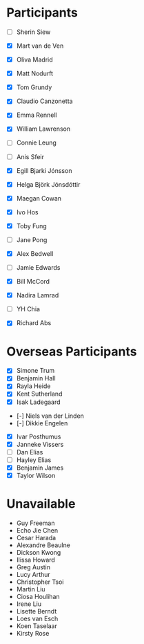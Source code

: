 # Participants 

- [ ] Sherin Siew
- [x] Mart van de Ven
- [x] Oliva Madrid
- [x] Matt Nodurft
- [x] Tom Grundy
- [x] Claudio Canzonetta
- [x] Emma Rennell
- [x] William Lawrenson
- [ ] Connie Leung
- [ ] Anis Sfeir
- [x] Egill Bjarki Jónsson
- [x] Helga Björk Jónsdóttir
- [x] Maegan Cowan
- [x] Ivo Hos
- [x] Toby Fung
- [ ] Jane Pong
- [x] Alex Bedwell
- [ ] Jamie Edwards
- [x] Bill McCord
- [x] Nadira Lamrad
- [ ] YH Chia
- [x] Richard Abs


# Overseas Participants 

- [x] Simone Trum
- [x] Benjamin Hall
- [x] Rayla Heide
- [x] Kent Sutherland
- [x] Isak Ladegaard
- [-] Niels van der Linden
- [-] Dikkie Engelen
- [x] Ivar Posthumus
- [x] Janneke Vissers
- [ ] Dan Elias
- [ ] Hayley Elias
- [x] Benjamin James
- [x] Taylor Wilson

# Unavailable

- Guy Freeman
- Echo Jie Chen
- Cesar Harada
- Alexandre Beaulne
- Dickson Kwong
- Ilissa Howard
- Greg Austin
- Lucy Arthur
- Christopher Tsoi
- Martin Liu
- Ciosa Houlihan
- Irene Liu
- Lisette Berndt
- Loes van Esch
- Koen Taselaar
- Kirsty Rose

